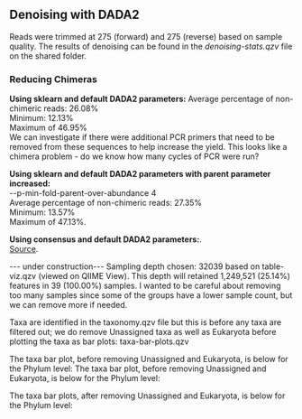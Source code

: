 ## Denoising with DADA2
Reads were trimmed at 275 (forward) and 275 (reverse) based on sample quality. The results of denoising can be found in the *denoising-stats.qzv* file on the shared folder.

### Reducing Chimeras
**Using sklearn and default DADA2 parameters:** 
Average percentage of non-chimeric reads: 26.08%  
Minimum: 12.13%   
Maximum of 46.95%   
We can investigate if there were additional PCR primers that need to be removed from these sequences to help increase the yield. This looks like a chimera problem - do we know how many cycles of PCR were run?    

**Using sklearn and default DADA2 parameters with parent parameter increased:**    
--p-min-fold-parent-over-abundance 4   
Average percentage of non-chimeric reads: 27.35%   
Minimum: 13.57%   
Maximum of 47.13%.  

**Using consensus and default DADA2 parameters:**.    
[Source](https://otagoedna.github.io/getting_started_with_qiime2/taxonomy_assignment/Exploring_Taxonomy_Assignment.html).  


--- under construction---
Sampling depth chosen: 32039 based on table-viz.qzv (viewed on QIIME View). This depth will retained 1,249,521 (25.14%) features in 39 (100.00%) samples. I wanted to be careful about removing too many samples since some of the groups have a lower sample count, but we can remove more if needed.  

Taxa are identified in the taxonomy.qzv file but this is before any taxa are filtered out; we do remove Unassigned taxa as well as Eukaryota before plotting the taxa as bar plots: taxa-bar-plots.qzv
 
The taxa bar plot, before removing Unassigned and Eukaryota, is below for the Phylum level: The taxa bar plot, before removing Unassigned and Eukaryota, is below for the Phylum level:

The taxa bar plots, after removing Unassigned and Eukaryota, is below for the Phylum level:
